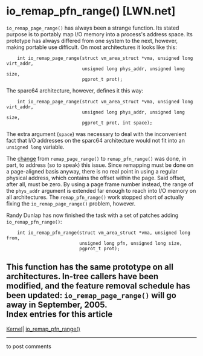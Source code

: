 # io_remap_pfn_range() [LWN.net]

`io_remap_page_range()` has always been a strange function. Its stated purpose is to portably map I/O memory into a process's address space. Its prototype has always differed from one system to the next, however, making portable use difficult. On most architectures it looks like this: 
    
    
        int io_remap_page_range(struct vm_area_struct *vma, unsigned long virt_addr,
                                unsigned long phys_addr, unsigned long size, 
                                pgprot_t prot);
    

The sparc64 architecture, however, defines it this way: 
    
    
        int io_remap_page_range(struct vm_area_struct *vma, unsigned long virt_addr,
                                unsigned long phys_addr, unsigned long size, 
                                pgprot_t prot, int space);
    

The extra argument (`space`) was necessary to deal with the inconvenient fact that I/O addresses on the sparc64 architecture would not fit into an `unsigned long` variable. 

The [change](/Articles/104333/) from `remap_page_range()` to `remap_pfn_range()` was done, in part, to address (so to speak) this issue. Since remapping must be done on a page-aligned basis anyway, there is no real point in using a regular physical address, which contains the offset within the page. Said offset, after all, must be zero. By using a page frame number instead, the range of the `phys_addr` argument is extended far enough to reach into I/O memory on all architectures. The `remap_pfn_range()` work stopped short of actually fixing the `io_remap_page_range()` problem, however. 

Randy Dunlap has now finished the task with a set of patches adding `io_remap_pfn_range()`: 
    
    
        int io_remap_pfn_range(struct vm_area_struct *vma, unsigned long from,
                               unsigned long pfn, unsigned long size, 
                               pgprot_t prot);
    

This function has the same prototype on all architectures. In-tree callers have been modified, and the feature removal schedule has been updated: `io_remap_page_range()` will go away in September, 2005.  
Index entries for this article  
---  
[Kernel](/Kernel/Index)| [io_remap_pfn_range()](/Kernel/Index#io_remap_pfn_range)  
  


* * *

to post comments 
